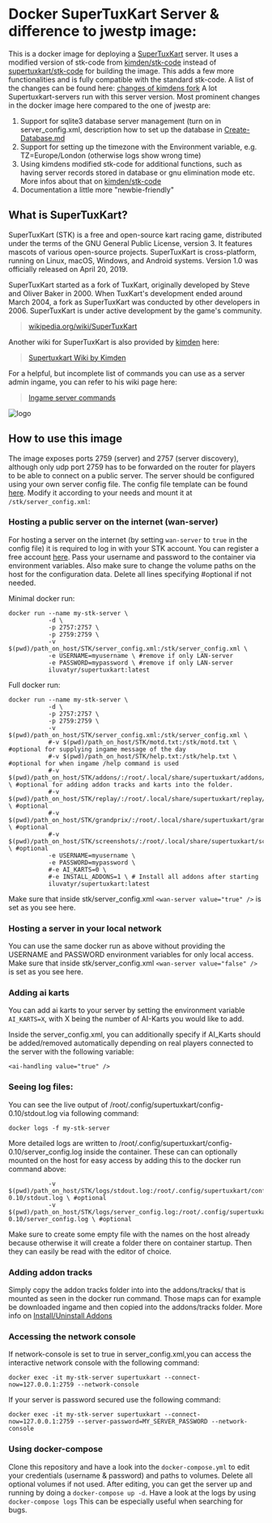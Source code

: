 # Docker SuperTuxKart Server & difference to jwestp image:

This is a docker image for deploying a [SuperTuxKart](https://supertuxkart.net) server. It uses a modified version of stk-code from [kimden/stk-code](https://github.com/kimden/stk-code) instead of [supertuxkart/stk-code](https://github.com/supertuxkart/stk-code.git) for building the image. This adds a few more functionalities and is fully compatible with the standard stk-code. A list of the changes can be found here: [changes of kimdens fork](https://github.com/kimden/stk-code/blob/master/FORK_CHANGES.md) A lot Supertuxkart-servers run with this server version. 
Most prominent changes in the docker image here compared to the one of jwestp are:

1) Support for sqlite3 database server management (turn on in server_config.xml, description how to set up the database in [Create-Database.md](https://github.com/iluvatyr/docker-supertuxkart/blob/master/Create-Database.md)
2) Support for setting up the timezone with the Environment variable, e.g. TZ=Europe/London (otherwise logs show wrong time)
3) Using kimdens modified stk-code for additional functions, such as having server records stored in database or gnu elimination mode etc. More infos about that on [kimden/stk-code](https://github.com/kimden/stk-code)
4) Documentation a little more "newbie-friendly"

## What is SuperTuxKart?

SuperTuxKart (STK) is a free and open-source kart racing game, distributed under the terms of the GNU General Public License, version 3. It features mascots of various open-source projects. SuperTuxKart is cross-platform, running on Linux, macOS, Windows, and Android systems. Version 1.0 was officially released on April 20, 2019.

SuperTuxKart started as a fork of TuxKart, originally developed by Steve and Oliver Baker in 2000. When TuxKart's development ended around March 2004, a fork as SuperTuxKart was conducted by other developers in 2006. SuperTuxKart is under active development by the game's community.

> [wikipedia.org/wiki/SuperTuxKart](https://en.wikipedia.org/wiki/SuperTuxKart)

Another wiki for SuperTuxKart is also provided by [kimden](https://github.com/kimden/) here:
> [Supertuxkart Wiki by Kimden](https://stk.kimden.online/wiki/index.php?title=Main_Page)

For a helpful, but incomplete list of commands you can use as a server admin ingame, you can refer to his wiki page here:
> [Ingame server commands](https://stk.kimden.online/wiki/index.php?title=Frankfurt_servers)

![logo](https://raw.githubusercontent.com/jwestp/docker-supertuxkart/master/supertuxkart-logo.png)

## How to use this image

The image exposes ports 2759 (server) and 2757 (server discovery), although only udp port 2759 has to be forwarded on the router for players to be able to connect on a public server. The server should be configured using your own server config file. The config file template can be found [here](https://github.com/iluvatyr/docker-supertuxkart/blob/master/server_config.xml). Modify it according to your needs and mount it at `/stk/server_config.xml`:


### Hosting a public server on the internet (wan-server)

For hosting a server on the internet (by setting `wan-server` to `true` in the config file) it is required to log in with your STK account. You can register a free account [here](https://online.supertuxkart.net/register.php). Pass your username and password to the container via environment variables. Also make sure to change the volume paths on the host for the configuration data. Delete all lines specifying #optional if not needed.

Minimal docker run:


```
docker run --name my-stk-server \
           -d \
           -p 2757:2757 \
           -p 2759:2759 \
           -v $(pwd)/path_on_host/STK/server_config.xml:/stk/server_config.xml \
           -e USERNAME=myusername \ #remove if only LAN-server
           -e PASSWORD=mypassword \ #remove if only LAN-server
           iluvatyr/supertuxkart:latest
```

Full docker run:
```
docker run --name my-stk-server \
           -d \
           -p 2757:2757 \
           -p 2759:2759 \
           -v $(pwd)/path_on_host/STK/server_config.xml:/stk/server_config.xml \
           #-v $(pwd)/path_on_host/STK/motd.txt:/stk/motd.txt \ #optional for supplying ingame message of the day
           #-v $(pwd)/path_on_host/STK/help.txt:/stk/help.txt \ #optional for when ingame /help command is used
           #-v $(pwd)/path_on_host/STK/addons/:/root/.local/share/supertuxkart/addons/ \ #optional for adding addon tracks and karts into the folder.
           #-v $(pwd)/path_on_host/STK/replay/:/root/.local/share/supertuxkart/replay/ \ #optional 
           #-v $(pwd)/path_on_host/STK/grandprix/:/root/.local/share/supertuxkart/grandprix/ \ #optional 
           #-v $(pwd)/path_on_host/STK/screenshots/:/root/.local/share/supertuxkart/screenshots/ \ #optional
           -e USERNAME=myusername \
           -e PASSWORD=mypassword \
           #-e AI_KARTS=0 \
           #-e INSTALL_ADDONS=1 \ # Install all addons after starting
           iluvatyr/supertuxkart:latest
```

Make sure that inside stk/server_config.xml  `<wan-server value="true" />` is set as you see here.

### Hosting a server in your local network

You can use the same docker run as above without providing the USERNAME and PASSWORD environment variables for only local access.
Make sure that inside stk/server_config.xml  `<wan-server value="false" />` is set as you see here.

### Adding ai karts

You can add ai karts to your server by setting the environment variable `AI_KARTS=X`, with X being the number of AI-Karts you would like to add.

Inside the server_config.xml, you can additionally specify if AI_Karts should be added/removed automatically depending on real players connected to the server with the following variable:
<!-- If true this server will auto add / remove AI connected with network-ai=x, which will kick N - 1 bot(s) where N is the number of human players. Only use this for non-GP racing server. -->
`<ai-handling value="true" />`

### Seeing log files:

You can see the live output of /root/.config/supertuxkart/config-0.10/stdout.log via following command:

```
docker logs -f my-stk-server
```

More detailed logs are written to /root/.config/supertuxkart/config-0.10/server_config.log inside the container.
These can can optionally mounted on the host for easy access by adding this to the docker run command above:
```
           -v $(pwd)/path_on_host/STK/logs/stdout.log:/root/.config/supertuxkart/config-0.10/stdout.log \ #optional
           -v $(pwd)/path_on_host/STK/logs/server_config.log:/root/.config/supertuxkart/config-0.10/server_config.log \ #optional
```
Make sure to create some empty file with the names on the host already because otherwise it will create a folder there on container startup.
Then they can easily be read with the editor of choice.

### Adding addon tracks

Simply copy the addon tracks folder into into the addons/tracks/ that is mounted as seen in the docker run command. Those maps can for example be downloaded ingame and then copied into the addons/tracks folder. More info on [Install/Uninstall Addons](https://supertuxkart.net/Installing_Add-Ons)

### Accessing the network console

If network-console is set to true in server_config.xml,you can access the interactive network console with the following command:

```
docker exec -it my-stk-server supertuxkart --connect-now=127.0.0.1:2759 --network-console
```

If your server is password secured use the following command:

```
docker exec -it my-stk-server supertuxkart --connect-now=127.0.0.1:2759 --server-password=MY_SERVER_PASSWORD --network-console
```

### Using docker-compose

Clone this repository and have a look into the `docker-compose.yml` to edit your credentials (username & password) and paths to volumes. Delete all optional volumes if not used. After editing, you can get the server up and running by doing a `docker-compose up -d`. Have a look at the logs by using `docker-compose logs` This can be especially useful when searching for bugs.

